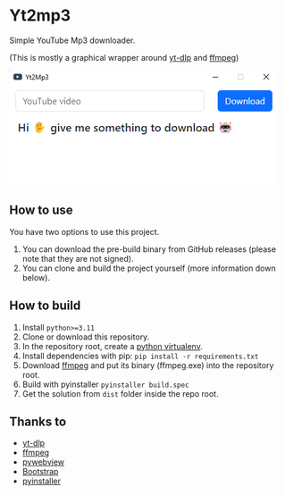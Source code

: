# Yt2mp3
Simple YouTube Mp3 downloader.

(This is mostly a graphical wrapper around [yt-dlp](https://github.com/yt-dlp/yt-dlp) and [ffmpeg](https://ffmpeg.org/))

![Screenshot](https://github.com/janml/Yt2Mp3/blob/main/screenshot.png?raw=true "Screenshot")


## How to use
You have two options to use this project.
1) You can download the pre-build binary from GitHub releases (please note that they are not signed).
2) You can clone and build the project yourself (more information down below).


## How to build
1) Install `python>=3.11`
2) Clone or download this repository.
3) In the repository root, create a [python virtualenv](https://docs.python.org/3.11/library/venv.html).
4) Install dependencies with pip: `pip install -r requirements.txt`
5) Download [ffmpeg](https://ffmpeg.org/) and put its binary (ffmpeg.exe) into the repository root.
6) Build with pyinstaller `pyinstaller build.spec`
7) Get the solution from `dist` folder inside the repo root.


## Thanks to
- [yt-dlp](https://github.com/yt-dlp/yt-dlp)
- [ffmpeg](https://ffmpeg.org/)
- [pywebview](https://pywebview.flowrl.com/)
- [Bootstrap](https://getbootstrap.com/)
- [pyinstaller](https://pyinstaller.org/en/stable/)
